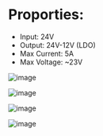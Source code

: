 # Proporties:
  * Input: 24V
  * Output: 24V-12V (LDO)
  * Max Current: 5A
  * Max Voltage: ~23V

![image](https://github.com/theisth/24V-5A-Basic-LDO-Regulator/assets/96699934/0e8a90bb-09c2-405a-a65b-42dc2b0c2781)

![image](https://github.com/theisth/24V-5A-Basic-LDO-Regulator/assets/96699934/6a8889c4-c5b6-49ec-b04f-71145bfd7123)

![image](https://github.com/theisth/24V-5A-Basic-LDO-Regulator/assets/96699934/999c778c-2447-4e58-bae9-48feeb8da0e8)

![image](https://github.com/theisth/24V-5A-Basic-LDO-Regulator/assets/96699934/20818216-908b-4795-b1f7-f50209445222)
